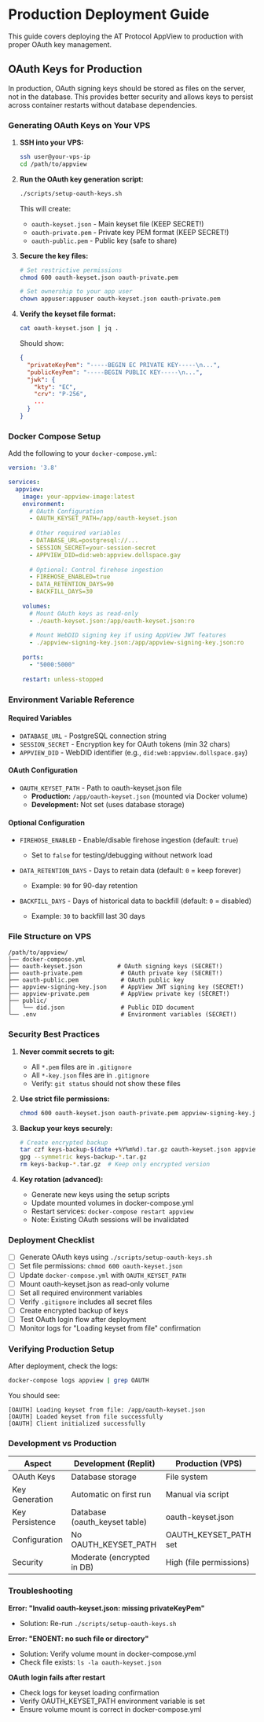 # Production Deployment Guide

This guide covers deploying the AT Protocol AppView to production with proper OAuth key management.

## OAuth Keys for Production

In production, OAuth signing keys should be stored as files on the server, not in the database. This provides better security and allows keys to persist across container restarts without database dependencies.

### Generating OAuth Keys on Your VPS

1. **SSH into your VPS:**
   ```bash
   ssh user@your-vps-ip
   cd /path/to/appview
   ```

2. **Run the OAuth key generation script:**
   ```bash
   ./scripts/setup-oauth-keys.sh
   ```

   This will create:
   - `oauth-keyset.json` - Main keyset file (KEEP SECRET!)
   - `oauth-private.pem` - Private key PEM format (KEEP SECRET!)
   - `oauth-public.pem` - Public key (safe to share)

3. **Secure the key files:**
   ```bash
   # Set restrictive permissions
   chmod 600 oauth-keyset.json oauth-private.pem
   
   # Set ownership to your app user
   chown appuser:appuser oauth-keyset.json oauth-private.pem
   ```

4. **Verify the keyset file format:**
   ```bash
   cat oauth-keyset.json | jq .
   ```

   Should show:
   ```json
   {
     "privateKeyPem": "-----BEGIN EC PRIVATE KEY-----\n...",
     "publicKeyPem": "-----BEGIN PUBLIC KEY-----\n...",
     "jwk": {
       "kty": "EC",
       "crv": "P-256",
       ...
     }
   }
   ```

### Docker Compose Setup

Add the following to your `docker-compose.yml`:

```yaml
version: '3.8'

services:
  appview:
    image: your-appview-image:latest
    environment:
      # OAuth Configuration
      - OAUTH_KEYSET_PATH=/app/oauth-keyset.json
      
      # Other required variables
      - DATABASE_URL=postgresql://...
      - SESSION_SECRET=your-session-secret
      - APPVIEW_DID=did:web:appview.dollspace.gay
      
      # Optional: Control firehose ingestion
      - FIREHOSE_ENABLED=true
      - DATA_RETENTION_DAYS=90
      - BACKFILL_DAYS=30
    
    volumes:
      # Mount OAuth keys as read-only
      - ./oauth-keyset.json:/app/oauth-keyset.json:ro
      
      # Mount WebDID signing key if using AppView JWT features
      - ./appview-signing-key.json:/app/appview-signing-key.json:ro
    
    ports:
      - "5000:5000"
    
    restart: unless-stopped
```

### Environment Variable Reference

#### Required Variables

- `DATABASE_URL` - PostgreSQL connection string
- `SESSION_SECRET` - Encryption key for OAuth tokens (min 32 chars)
- `APPVIEW_DID` - WebDID identifier (e.g., `did:web:appview.dollspace.gay`)

#### OAuth Configuration

- `OAUTH_KEYSET_PATH` - Path to oauth-keyset.json file
  - **Production:** `/app/oauth-keyset.json` (mounted via Docker volume)
  - **Development:** Not set (uses database storage)

#### Optional Configuration

- `FIREHOSE_ENABLED` - Enable/disable firehose ingestion (default: `true`)
  - Set to `false` for testing/debugging without network load
  
- `DATA_RETENTION_DAYS` - Days to retain data (default: `0` = keep forever)
  - Example: `90` for 90-day retention
  
- `BACKFILL_DAYS` - Days of historical data to backfill (default: `0` = disabled)
  - Example: `30` to backfill last 30 days

### File Structure on VPS

```
/path/to/appview/
├── docker-compose.yml
├── oauth-keyset.json          # OAuth signing keys (SECRET!)
├── oauth-private.pem           # OAuth private key (SECRET!)
├── oauth-public.pem            # OAuth public key
├── appview-signing-key.json    # AppView JWT signing key (SECRET!)
├── appview-private.pem         # AppView private key (SECRET!)
├── public/
│   └── did.json                # Public DID document
└── .env                        # Environment variables (SECRET!)
```

### Security Best Practices

1. **Never commit secrets to git:**
   - All `*.pem` files are in `.gitignore`
   - All `*-key.json` files are in `.gitignore`
   - Verify: `git status` should not show these files

2. **Use strict file permissions:**
   ```bash
   chmod 600 oauth-keyset.json oauth-private.pem appview-signing-key.json
   ```

3. **Backup your keys securely:**
   ```bash
   # Create encrypted backup
   tar czf keys-backup-$(date +%Y%m%d).tar.gz oauth-keyset.json appview-signing-key.json
   gpg --symmetric keys-backup-*.tar.gz
   rm keys-backup-*.tar.gz  # Keep only encrypted version
   ```

4. **Key rotation (advanced):**
   - Generate new keys using the setup scripts
   - Update mounted volumes in docker-compose.yml
   - Restart services: `docker-compose restart appview`
   - Note: Existing OAuth sessions will be invalidated

### Deployment Checklist

- [ ] Generate OAuth keys using `./scripts/setup-oauth-keys.sh`
- [ ] Set file permissions: `chmod 600 oauth-keyset.json`
- [ ] Update `docker-compose.yml` with `OAUTH_KEYSET_PATH`
- [ ] Mount oauth-keyset.json as read-only volume
- [ ] Set all required environment variables
- [ ] Verify `.gitignore` includes all secret files
- [ ] Create encrypted backup of keys
- [ ] Test OAuth login flow after deployment
- [ ] Monitor logs for "Loading keyset from file" confirmation

### Verifying Production Setup

After deployment, check the logs:

```bash
docker-compose logs appview | grep OAUTH
```

You should see:
```
[OAUTH] Loading keyset from file: /app/oauth-keyset.json
[OAUTH] Loaded keyset from file successfully
[OAUTH] Client initialized successfully
```

### Development vs Production

| Aspect | Development (Replit) | Production (VPS) |
|--------|---------------------|------------------|
| OAuth Keys | Database storage | File system |
| Key Generation | Automatic on first run | Manual via script |
| Key Persistence | Database (oauth_keyset table) | oauth-keyset.json |
| Configuration | No OAUTH_KEYSET_PATH | OAUTH_KEYSET_PATH set |
| Security | Moderate (encrypted in DB) | High (file permissions) |

### Troubleshooting

**Error: "Invalid oauth-keyset.json: missing privateKeyPem"**
- Solution: Re-run `./scripts/setup-oauth-keys.sh`

**Error: "ENOENT: no such file or directory"**
- Solution: Verify volume mount in docker-compose.yml
- Check file exists: `ls -la oauth-keyset.json`

**OAuth login fails after restart**
- Check logs for keyset loading confirmation
- Verify OAUTH_KEYSET_PATH environment variable is set
- Ensure volume mount is correct in docker-compose.yml


